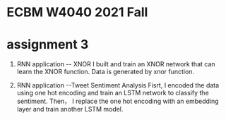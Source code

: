 # ECBM W4040 2021 Fall

# assignment 3
1. RNN application -- XNOR
I built and train an XNOR network that can learn the XNOR function. Data is generated by xnor function.

2. RNN application --Tweet Sentiment Analysis
Fisrt, I encoded the data using one hot encoding and train an LSTM network to classify the sentiment. Then， I replace the one hot encoding with an embedding layer and train another LSTM model. 
